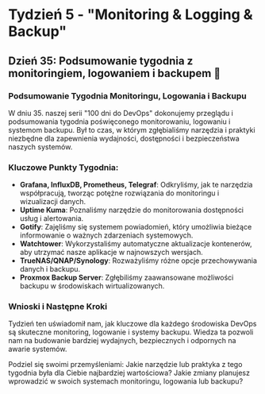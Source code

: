 # Tydzień 5 - "Monitoring & Logging & Backup"

## Dzień 35: Podsumowanie tygodnia z monitoringiem, logowaniem i backupem 🔄

### Podsumowanie Tygodnia Monitoringu, Logowania i Backupu
W dniu 35. naszej serii "100 dni do DevOps" dokonujemy przeglądu i podsumowania tygodnia poświęconego monitorowaniu, logowaniu i systemom backupu. Był to czas, w którym zgłębialiśmy narzędzia i praktyki niezbędne dla zapewnienia wydajności, dostępności i bezpieczeństwa naszych systemów.

### Kluczowe Punkty Tygodnia:
- **Grafana, InfluxDB, Prometheus, Telegraf**: Odkryliśmy, jak te narzędzia współpracują, tworząc potężne rozwiązania do monitoringu i wizualizacji danych.
- **Uptime Kuma**: Poznaliśmy narzędzie do monitorowania dostępności usług i alertowania.
- **Gotify**: Zajęliśmy się systemem powiadomień, który umożliwia bieżące informowanie o ważnych zdarzeniach systemowych.
- **Watchtower**: Wykorzystaliśmy automatyczne aktualizacje kontenerów, aby utrzymać nasze aplikacje w najnowszych wersjach.
- **TrueNAS/QNAP/Synology**: Rozważyliśmy różne opcje przechowywania danych i backupu.
- **Proxmox Backup Server**: Zgłębiliśmy zaawansowane możliwości backupu w środowiskach wirtualizowanych.

### Wnioski i Następne Kroki
Tydzień ten uświadomił nam, jak kluczowe dla każdego środowiska DevOps są skuteczne monitoring, logowanie i systemy backupu. Wiedza ta pozwoli nam na budowanie bardziej wydajnych, bezpiecznych i odpornych na awarie systemów.

Podziel się swoimi przemyśleniami: Jakie narzędzie lub praktyka z tego tygodnia była dla Ciebie najbardziej wartościowa? Jakie zmiany planujesz wprowadzić w swoich systemach monitoringu, logowania lub backupu?
